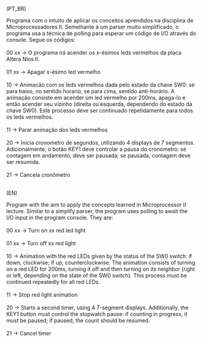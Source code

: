 (PT_BR)<br>

Programa com o intuito de aplicar os conceitos aprendidos na disciplina de Microprocessadores II. Semelhante à um parser muito simplificado, o programa usa a técnica de polling para esperar um código de I/O através do console. Segue os códigos:<br><br>
  00 xx -> O programa irá acender os x-ésimos leds vermelhos da placa Altera Nios II.<br><br>
  01 xx -> Apagar x-ésimo led vermelho<br><br>
  10 -> Animacão com os leds vermelhos dada pelo estado da chave SW0: se para baixo, no sentido horario; se para cima, sentido anti-horário. A animação consiste em acender um led vermelho por 200ms, apaga-lo e então acender seu vizinho (direita ou esquerda, dependendo do estado da chave SW0). Este processo deve ser continuado repetidamente para todos os leds vermelhos.<br><br>
  11 -> Parar animação dos leds vermelhos<br><br>
  20 -> Inicia cronometro de segundos, utilizando 4 displays de 7 segmentos. Adicionalmente, o botão KEY1 deve controlar a pausa do cronometro: se contagem em andamento, deve ser pausada; se pausada, contagem deve ser resumida.<br><br>
  21 -> Cancela cronômetro<br><br>
  
  (EN)<br>
  
  Program with the aim to apply the concepts learned in Microprocessor II lecture. Similar to a simplify parser, the program uses polling to await the I/O input in the program console. They are:<br><br>
    00 xx -> Turn on xx red led light<br><br>
    01 xx -> Turn off xx red light<br><br>
    10 -> Animation with the red LEDs given by the status of the SW0 switch: if down, clockwise; if up, counterclockwise. The animation consists of turning on a red LED for 200ms, turning it off and then turning on its neighbor (right or left, depending on the state of the SW0 switch). This process must be continued repeatedly for all red LEDs.<br><br>
    11 -> Stop red light animation<br><br>
    20 -> Starts a second timer, using 4 7-segment displays. Additionally, the KEY1 button must control the stopwatch pause: if counting in progress, it must be paused; if paused, the count should be resumed. <br><br>
    21 -> Cancel timer<br><br>
